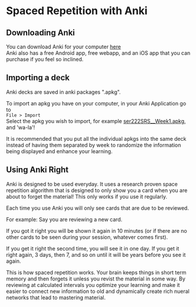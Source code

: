 # Spaced Repetition with Anki

## Downloading Anki

You can download Anki for your computer [here](https://apps.ankiweb.net)\
Anki also has a free Android app, free webapp, and an iOS app that you can purchase if you feel so inclined.

## Importing a deck

Anki decks are saved in anki packages ".apkg".

To import an apkg you have on your computer, in your Anki Application go to\
```File > Import```\
Select the apkg you wish to import, for example [ser222SRS__Week1.apkg](ser222SRS__Week1.apkg), and 'wa-la'!

It is recommended that you put all the individual apkgs into the same deck instead of having them separated by week to randomize the information being displayed and enhance your learning.



## Using Anki Right

Anki is designed to be used everyday. It uses a research proven space repetition algorithm that is designed to only show you a card when you are about to forget the material! This only works if you use it regularly.

Each time you use Anki you will only see cards that are due to be reviewed. 

For example: Say you are reviewing a new card.

If you got it right you will be shown it again in 10 minutes (or if there are no other cards to be seen during your session, whatever comes first).

If you get it right the second time, you will see it in one day. If you get it right again, 3 days, then 7, and so on until it will be years before you see it again.

This is how spaced repetition works. Your brain keeps things in short term memory and then forgets it unless you revist the material in some way. By reviewing at calculated intervals you optimize your learning and make it easier to connect new information to old and dynamically create rich nueral networks that lead to mastering material.
